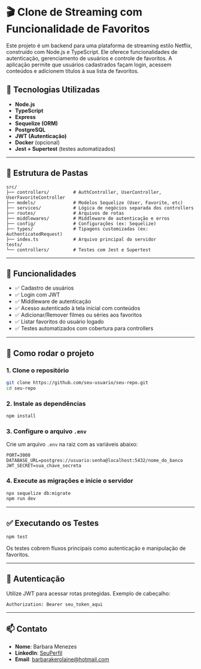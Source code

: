 # 🎬 Clone de Streaming com Funcionalidade de Favoritos

Este projeto é um backend para uma plataforma de streaming estilo Netflix, construído com Node.js e TypeScript. Ele oferece funcionalidades de autenticação, gerenciamento de usuários e controle de favoritos. A aplicação permite que usuários cadastrados façam login, acessem conteúdos e adicionem títulos à sua lista de favoritos.

## 🔧 Tecnologias Utilizadas

- **Node.js**
- **TypeScript**
- **Express**
- **Sequelize (ORM)**
- **PostgreSQL**
- **JWT (Autenticação)**
- **Docker** (opcional)
- **Jest + Supertest** (testes automatizados)

---

## 📁 Estrutura de Pastas

```
src/
├── controllers/         # AuthController, UserController, UserFavoriteController
├── models/              # Modelos Sequelize (User, Favorite, etc)
├── services/            # Lógica de negócios separada dos controllers
├── routes/              # Arquivos de rotas
├── middlewares/         # Middleware de autenticação e erros
├── config/              # Configurações (ex: Sequelize)
├── types/               # Tipagens customizadas (ex: AuthenticatedRequest)
├── index.ts             # Arquivo principal do servidor
tests/
└── controllers/         # Testes com Jest e Supertest
```

---

## 📌 Funcionalidades

- ✅ Cadastro de usuários
- ✅ Login com JWT
- ✅ Middleware de autenticação
- ✅ Acesso autenticado à tela inicial com conteúdos
- ✅ Adicionar/Remover filmes ou séries aos favoritos
- ✅ Listar favoritos do usuário logado
- ✅ Testes automatizados com cobertura para controllers

---

## 🚀 Como rodar o projeto

### 1. Clone o repositório

```bash
git clone https://github.com/seu-usuario/seu-repo.git
cd seu-repo
```

### 2. Instale as dependências

```bash
npm install
```

### 3. Configure o arquivo `.env`

Crie um arquivo `.env` na raiz com as variáveis abaixo:

```
PORT=3000
DATABASE_URL=postgres://usuario:senha@localhost:5432/nome_do_banco
JWT_SECRET=sua_chave_secreta
```

### 4. Execute as migrações e inicie o servidor

```bash
npx sequelize db:migrate
npm run dev
```

---

## ✅ Executando os Testes

```bash
npm test
```

Os testes cobrem fluxos principais como autenticação e manipulação de favoritos.

---

## 🔐 Autenticação

Utilize JWT para acessar rotas protegidas. Exemplo de cabeçalho:

```
Authorization: Bearer seu_token_aqui
```

---

## 📫 Contato

- **Nome**: Barbara Menezes
- **LinkedIn**: [SeuPerfil](https://www.linkedin.com/in/b%C3%A1rbara-menezes-541843233/)
- **Email**: barbarakerolaine@hotmail.com
